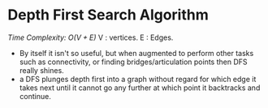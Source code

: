 # Depth First Search Algorithm

*Time Complexity: $O(V+E)$*
V : vertices.
E : Edges.

- By itself it isn't so useful, but when augmented to perform other tasks such as connectivity, or finding bridges/articulation points then DFS really shines.
- a DFS plunges depth first into a graph without regard for which edge it takes next until it cannot go any further at which point it backtracks and continue.

